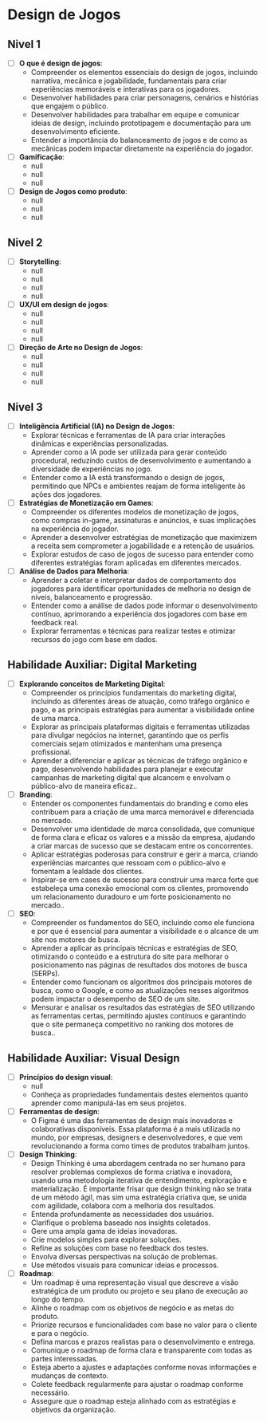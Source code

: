 # Design de Jogos
## Nivel 1
- [ ] **O que é design de jogos**:
   - Compreender os elementos essenciais do design de jogos, incluindo narrativa, mecânica e jogabilidade, fundamentais para criar experiências memoráveis e interativas para os jogadores.
   - Desenvolver habilidades para criar personagens, cenários e histórias que engajem o público.
   - Desenvolver habilidades para trabalhar em equipe e comunicar ideias de design, incluindo prototipagem e documentação para um desenvolvimento eficiente.
   - Entender a importância do balanceamento de jogos e de como as mecânicas podem impactar diretamente na experiência do jogador.
- [ ] **Gamificação**:
   - null
   - null
   - null
- [ ] **Design de Jogos como produto**:
   - null
   - null
   - null
## Nivel 2
- [ ] **Storytelling**:
   - null
   - null
   - null
   - null
- [ ] **UX/UI em design de jogos**:
   - null
   - null
   - null
   - null
- [ ] **Direção de Arte no Design de Jogos**:
   - null
   - null
   - null
   - null
## Nivel 3
- [ ] **Inteligência Artificial (IA) no Design de Jogos**:
   - Explorar técnicas e ferramentas de IA para criar interações dinâmicas e experiências personalizadas.
   - Aprender como a IA pode ser utilizada para gerar conteúdo procedural, reduzindo custos de desenvolvimento e aumentando a diversidade de experiências no jogo.
   - Entender como a IA está transformando o design de jogos, permitindo que NPCs e ambientes reajam de forma inteligente às ações dos jogadores.
- [ ] **Estratégias de Monetização em Games**:
   - Compreender os diferentes modelos de monetização de jogos, como compras in-game, assinaturas e anúncios, e suas implicações na experiência do jogador.
   - Aprender a desenvolver estratégias de monetização que maximizem a receita sem comprometer a jogabilidade e a retenção de usuários.
   - Explorar estudos de caso de jogos de sucesso para entender como diferentes estratégias foram aplicadas em diferentes mercados.
- [ ] **Análise de Dados para Melhoria**:
   - Aprender a coletar e interpretar dados de comportamento dos jogadores para identificar oportunidades de melhoria no design de níveis, balanceamento e progressão.
   - Entender como a análise de dados pode informar o desenvolvimento contínuo, aprimorando a experiência dos jogadores com base em feedback real.
   - Explorar ferramentas e técnicas para realizar testes e otimizar recursos do jogo com base em dados.
## Habilidade Auxiliar: Digital Marketing 
- [ ] **Explorando conceitos de Marketing Digital**:
   - Compreender os princípios fundamentais do marketing digital, incluindo as diferentes áreas de atuação, como tráfego orgânico e pago, e as principais estratégias para aumentar a visibilidade online de uma marca.
   - Explorar as principais plataformas digitais e ferramentas utilizadas para divulgar negócios na internet, garantindo que os perfis comerciais sejam otimizados e mantenham uma presença profissional.
   - Aprender a diferenciar e aplicar as técnicas de tráfego orgânico e pago, desenvolvendo habilidades para planejar e executar campanhas de marketing digital que alcancem e envolvam o público-alvo de maneira eficaz..
- [ ] **Branding**:
   - Entender os componentes fundamentais do branding e como eles contribuem para a criação de uma marca memorável e diferenciada no mercado.
   - Desenvolver uma identidade de marca consolidada, que comunique de forma clara e eficaz os valores e a missão da empresa, ajudando a criar marcas de sucesso que se destacam entre os concorrentes.
   - Aplicar estratégias poderosas para construir e gerir a marca, criando experiências marcantes que ressoam com o público-alvo e fomentam a lealdade dos clientes.
   - Inspirar-se em cases de sucesso para construir uma marca forte que estabeleça uma conexão emocional com os clientes, promovendo um relacionamento duradouro e um forte posicionamento no mercado..
- [ ] **SEO**:
   - Compreender os fundamentos do SEO, incluindo como ele funciona e por que é essencial para aumentar a visibilidade e o alcance de um site nos motores de busca.
   - Aprender a aplicar as principais técnicas e estratégias de SEO, otimizando o conteúdo e a estrutura do site para melhorar o posicionamento nas páginas de resultados dos motores de busca (SERPs).
   - Entender como funcionam os algoritmos dos principais motores de busca, como o Google, e como as atualizações nesses algoritmos podem impactar o desempenho de SEO de um site.
   - Mensurar e analisar os resultados das estratégias de SEO utilizando as ferramentas certas, permitindo ajustes contínuos e garantindo que o site permaneça competitivo no ranking dos motores de busca..
## Habilidade Auxiliar: Visual Design 
- [ ] **Princípios do design visual**:
   - null
   - Conheça as propriedades fundamentais destes elementos quanto aprender como manipulá-las em seus projetos.
- [ ] **Ferramentas de design**:
   - O Figma é uma das ferramentas de design mais inovadoras e colaborativas disponíveis. Essa plataforma é a mais utilizada no mundo, por empresas, designers e desenvolvedores, e que vem revolucionando a forma como times de produtos trabalham juntos.
- [ ] **Design Thinking**:
   - Design Thinking é uma abordagem centrada no ser humano para resolver problemas complexos de forma criativa e inovadora, usando uma metodologia iterativa de entendimento, exploração e materialização. É importante frisar que design thinking não se trata de um método ágil, mas sim uma estratégia criativa que, se unida com agilidade, colabora com a melhoria dos resultados.
   - Entenda profundamente as necessidades dos usuários.
   - Clarifique o problema baseado nos insights coletados.
   - Gere uma ampla gama de ideias inovadoras.
   - Crie modelos simples para explorar soluções.
   - Refine as soluções com base no feedback dos testes.
   - Envolva diversas perspectivas na solução de problemas.
   - Use métodos visuais para comunicar ideias e processos.
- [ ] **Roadmap**:
   - Um roadmap é uma representação visual que descreve a visão estratégica de um produto ou projeto e seu plano de execução ao longo do tempo.
   - Alinhe o roadmap com os objetivos de negócio e as metas do produto.
   - Priorize recursos e funcionalidades com base no valor para o cliente e para o negócio.
   - Defina marcos e prazos realistas para o desenvolvimento e entrega.
   - Comunique o roadmap de forma clara e transparente com todas as partes interessadas.
   - Esteja aberto a ajustes e adaptações conforme novas informações e mudanças de contexto.
   - Colete feedback regularmente para ajustar o roadmap conforme necessário.
   - Assegure que o roadmap esteja alinhado com as estratégias e objetivos da organização.
